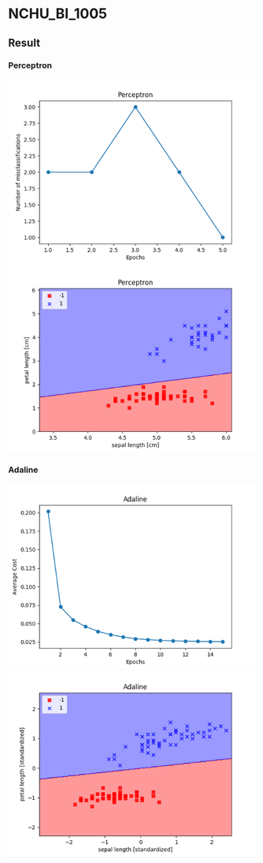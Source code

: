 # NCHU_BI_1005
## Result
### Perceptron
![](./result/Figure_1.png)
![](./result/Figure_1-1.png)
### Adaline
![](./result/Figure_1-2.png)
![](./result/Figure_1-3.png)